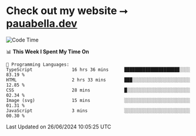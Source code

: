 # Check out my website ⭢ [pauabella.dev](https://pauabella.dev)

<!--START_SECTION:waka-->
![Code Time](http://img.shields.io/badge/Code%20Time-3%2C499%20hrs%2044%20mins-blue)

📊 **This Week I Spent My Time On** 

```text
💬 Programming Languages: 
TypeScript               16 hrs 36 mins      █████████████████████░░░░   83.19 % 
HTML                     2 hrs 33 mins       ███░░░░░░░░░░░░░░░░░░░░░░   12.85 % 
CSS                      28 mins             █░░░░░░░░░░░░░░░░░░░░░░░░   02.34 % 
Image (svg)              15 mins             ░░░░░░░░░░░░░░░░░░░░░░░░░   01.31 % 
JavaScript               3 mins              ░░░░░░░░░░░░░░░░░░░░░░░░░   00.30 % 
```


 Last Updated on 26/06/2024 10:05:25 UTC
<!--END_SECTION:waka-->
